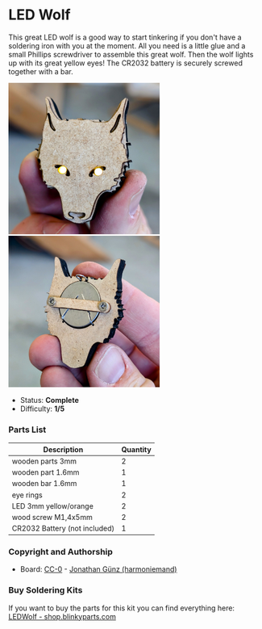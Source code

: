 # LED Wolf

This great LED wolf is a good way to start tinkering if you don't have a soldering iron with you at the moment. All you need is a little glue and a small Phillips screwdriver to assemble this great wolf. Then the wolf lights up with its great yellow eyes! The CR2032 battery is securely screwed together with a bar. 

<img src="manual/images/thumbnail.jpg" width=300px alt="LEDWolf"> <img src="manual/images/LED-Wolf_20241120_130821362-EDIT.jpg" width=300px alt="LEDWolf">

- Status: **Complete**
- Difficulty: **1/5**

### Parts List

| Description                   | Quantity |
|-------------------------------|----------|
| wooden parts 3mm              |     2    |
| wooden part 1.6mm             |     1    |
| wooden bar 1.6mm				|	  1	   |
| eye rings 					|	  2	   |
| LED 3mm yellow/orange			|	  2	   |
| wood screw M1,4x5mm			|	  2	   |
| CR2032 Battery (not included) |     1    |

### Copyright and Authorship

- Board: [CC-0](https://creativecommons.org/publicdomain/zero/1.0/) - [Jonathan Günz (harmoniemand)](https://www.thingiverse.com/harmoniemand/designs)


### Buy Soldering Kits
If you want to buy the parts for this kit you can find everything here: [LEDWolf - shop.blinkyparts.com](https://shop.blinkyparts.com/de/LED-Wolf-Holzbausatz-ohne-Loeten/blink23105)
